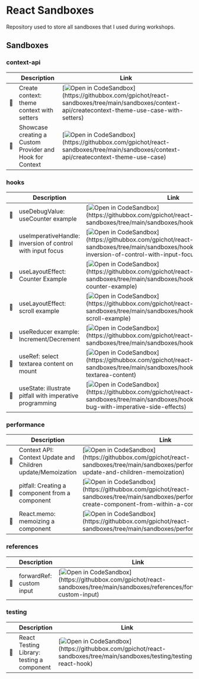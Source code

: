 # React Sandboxes

Repository used to store all sandboxes that I used during workshops.

## Sandboxes

<!-- START_SANDBOXES -->

### context-api

|   | Description | Link |
|---|---|---|
| 🔭 | Create context: theme context with setters | [![Open in CodeSandbox](https://img.shields.io/badge/Open-in%20CodeSandbox-blue?style=for-the-badge&logo=codesandbox")](https://githubbox.com/gpichot/react-sandboxes/tree/main/sandboxes/context-api/createcontext-theme-use-case-with-setters) |
| 🏈 | Showcase creating a Custom Provider and Hook for Context | [![Open in CodeSandbox](https://img.shields.io/badge/Open-in%20CodeSandbox-blue?style=for-the-badge&logo=codesandbox")](https://githubbox.com/gpichot/react-sandboxes/tree/main/sandboxes/context-api/createcontext-theme-use-case) |

### hooks

|   | Description | Link |
|---|---|---|
| 🔭 | useDebugValue: useCounter example | [![Open in CodeSandbox](https://img.shields.io/badge/Open-in%20CodeSandbox-blue?style=for-the-badge&logo=codesandbox")](https://githubbox.com/gpichot/react-sandboxes/tree/main/sandboxes/hooks/usedebugvalue) |
| 🔭 | useImperativeHandle: inversion of control with input focus | [![Open in CodeSandbox](https://img.shields.io/badge/Open-in%20CodeSandbox-blue?style=for-the-badge&logo=codesandbox")](https://githubbox.com/gpichot/react-sandboxes/tree/main/sandboxes/hooks/useimperativehandle-inversion-of-control-with-input-focus) |
| 🔭 | useLayoutEffect: Counter Example | [![Open in CodeSandbox](https://img.shields.io/badge/Open-in%20CodeSandbox-blue?style=for-the-badge&logo=codesandbox")](https://githubbox.com/gpichot/react-sandboxes/tree/main/sandboxes/hooks/uselayouteffect-counter-example) |
| 🔭 | useLayoutEffect: scroll example | [![Open in CodeSandbox](https://img.shields.io/badge/Open-in%20CodeSandbox-blue?style=for-the-badge&logo=codesandbox")](https://githubbox.com/gpichot/react-sandboxes/tree/main/sandboxes/hooks/uselayouteffect-scroll-example) |
| 🔭 | useReducer example: Increment/Decrement | [![Open in CodeSandbox](https://img.shields.io/badge/Open-in%20CodeSandbox-blue?style=for-the-badge&logo=codesandbox")](https://githubbox.com/gpichot/react-sandboxes/tree/main/sandboxes/hooks/usereducer) |
| 🔭 | useRef: select textarea content on mount | [![Open in CodeSandbox](https://img.shields.io/badge/Open-in%20CodeSandbox-blue?style=for-the-badge&logo=codesandbox")](https://githubbox.com/gpichot/react-sandboxes/tree/main/sandboxes/hooks/useref-select-focus-textarea-content) |
| 🔭 | useState: illustrate pitfall with imperative programming | [![Open in CodeSandbox](https://img.shields.io/badge/Open-in%20CodeSandbox-blue?style=for-the-badge&logo=codesandbox")](https://githubbox.com/gpichot/react-sandboxes/tree/main/sandboxes/hooks/usestate-illustrate-bug-with-imperative-side-effects) |

### performance

|   | Description | Link |
|---|---|---|
| 🔭 | Context API: Context Update and Children update/Memoization | [![Open in CodeSandbox](https://img.shields.io/badge/Open-in%20CodeSandbox-blue?style=for-the-badge&logo=codesandbox")](https://githubbox.com/gpichot/react-sandboxes/tree/main/sandboxes/performance/context-update-and-children-memoization) |
| 🔭 | pitfall: Creating a component from a component | [![Open in CodeSandbox](https://img.shields.io/badge/Open-in%20CodeSandbox-blue?style=for-the-badge&logo=codesandbox")](https://githubbox.com/gpichot/react-sandboxes/tree/main/sandboxes/performance/dont-create-component-from-within-a-component) |
| 🔭 | React.memo: memoizing a component | [![Open in CodeSandbox](https://img.shields.io/badge/Open-in%20CodeSandbox-blue?style=for-the-badge&logo=codesandbox")](https://githubbox.com/gpichot/react-sandboxes/tree/main/sandboxes/performance/reactmemo) |

### references

|   | Description | Link |
|---|---|---|
| 🔭 | forwardRef: custom input | [![Open in CodeSandbox](https://img.shields.io/badge/Open-in%20CodeSandbox-blue?style=for-the-badge&logo=codesandbox")](https://githubbox.com/gpichot/react-sandboxes/tree/main/sandboxes/references/forwardref-custom-input) |

### testing

|   | Description | Link |
|---|---|---|
| 🔭 | React Testing Library: testing a component | [![Open in CodeSandbox](https://img.shields.io/badge/Open-in%20CodeSandbox-blue?style=for-the-badge&logo=codesandbox")](https://githubbox.com/gpichot/react-sandboxes/tree/main/sandboxes/testing/testing-react-hook) |


<!-- END_SANDBOXES -->
